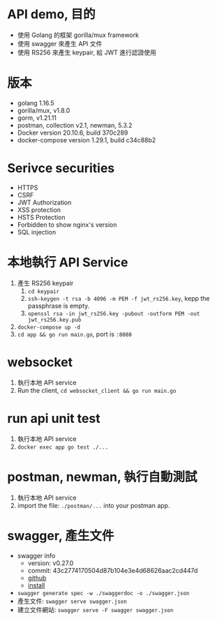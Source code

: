# API demo, 目的
- 使用 Golang 的框架 gorilla/mux framework
- 使用 swagger 來產生 API 文件
- 使用 RS256 來產生 keypair, 給 JWT 進行認證使用

# 版本
- golang 1.16.5
- gorilla/mux, v1.8.0
- gorm, v1.21.11
- postman, collection v2.1, newman, 5.3.2
- Docker version 20.10.6, build 370c289
- docker-compose version 1.29.1, build c34c88b2

# Serivce securities
- HTTPS
- CSRF
- JWT Authorization
- XSS protection
- HSTS Protection
- Forbidden to show nginx's version
- SQL injection

# 本地執行 API Service
1. 產生 RS256 keypair
    1. `cd keypair`
    2. `ssh-keygen -t rsa -b 4096 -m PEM -f jwt_rs256.key`, kepp the passphrase is empty.
    3. `openssl rsa -in jwt_rs256.key -pubout -outform PEM -out jwt_rs256.key.pub`  
2. `docker-compose up -d`
3. `cd app && go run main.go`, port is `:8080`

# websocket
1. 執行本地 API service
2. Run the client, `cd websocket_client && go run main.go`

# run api unit test
1. 執行本地 API service
2. `docker exec app go test ./...`

# postman, newman, 執行自動測試
1. 執行本地 API service
2. import the file: `./postman/...` into your postman app.

# swagger, 產生文件
- swagger info
    - version: v0.27.0
    - commit: 43c2774170504d87b104e3e4d68626aac2cd447d
    - [github](https://github.com/go-swagger/go-swagger)
    - [install](https://goswagger.io/install.html)
- `swagger generate spec -w ./swaggerdoc -o ./swagger.json`
- 產生文件: `swagger serve swagger.json`
- 建立文件網站: `swagger serve -F swagger swagger.json`